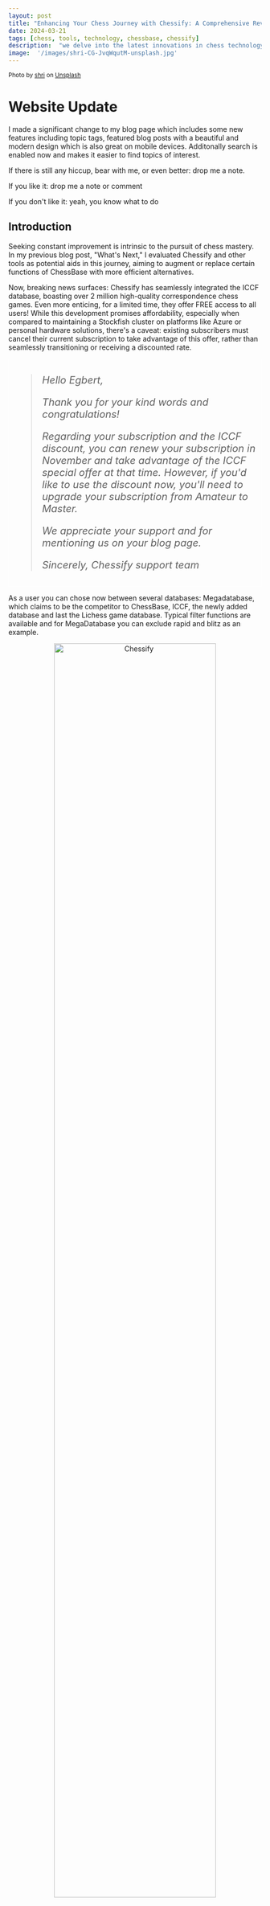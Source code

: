 ```yaml
---
layout: post
title: "Enhancing Your Chess Journey with Chessify: A Comprehensive Review"
date: 2024-03-21
tags: [chess, tools, technology, chessbase, chessify]
description:  "we delve into the latest innovations in chess technology and explore the enhancements Chessify brings to the table."
image:  '/images/shri-CG-JvqWqutM-unsplash.jpg'
---
```


<div style="text-align: left; font-size: smaller;">
Photo by <a href="https://unsplash.com/@thefatdash?utm_content=creditCopyText&utm_medium=referral&utm_source=unsplash">shri</a> on <a href="https://unsplash.com/photos/chess-pieces-on-chess-board-CG-JvqWqutM?utm_content=creditCopyText&utm_medium=referral&utm_source=unsplash">Unsplash</a>
</div>  

# Website Update

I made a significant change to my blog page which includes some new features including topic tags, featured blog posts with a beautiful and modern design which is also great on mobile devices. Additonally search is enabled now and makes it easier to find topics of interest. 

If there is still any hiccup, bear with me, or even better: drop me a note.

If you like it: drop me a note or comment

If you don't like it: yeah, you know what to do

## Introduction

Seeking constant improvement is intrinsic to the pursuit of chess mastery. In my previous blog post, "What's Next," I evaluated Chessify and other tools as potential aids in this journey, aiming to augment or replace certain functions of ChessBase with more efficient alternatives.

Now, breaking news surfaces: Chessify has seamlessly integrated the ICCF database, boasting over 2 million high-quality correspondence chess games. Even more enticing, for a limited time, they offer FREE access to all users! While this development promises affordability, especially when compared to maintaining a Stockfish cluster on platforms like Azure or personal hardware solutions, there's a caveat: existing subscribers must cancel their current subscription to take advantage of this offer, rather than seamlessly transitioning or receiving a discounted rate.



<div style="border: 1px solid white; padding: 10px">
     <blockquote style="font-size: 20px; font-style: italic; font-weight: 400;">
Hello Egbert,

Thank you for your kind words and congratulations!

Regarding your subscription and the ICCF discount, you can renew your subscription in November and take advantage of the ICCF special offer at that time. However, if you'd like to use the discount now, you'll need to upgrade your subscription from Amateur to Master.

We appreciate your support and for mentioning us on your blog page. 

Sincerely,
Chessify support team
   </blockquote>
</div>

As a user you can chose now between several databases: Megadatabase, which claims to be the competitor to ChessBase, ICCF, the newly added database and last the Lichess game database. Typical filter functions are available and for MegaDatabase you can exclude rapid and blitz as an example.

<div style="text-align:center;">
  <img src="{{site.baseurl}}/images/Chessify 2024-03-20 160443.png" alt="Chessify" style="width:80%;">
</div>

I proceeded to put Chessify through its paces, initiating several maneuvers and analyses. Firstly, I filtered games with my name:

<div style="text-align:center;">
  <img src="{{site.baseurl}}/images/Chessify 2024-03-20 163214.png" alt="Chessify" style="width:80%;">
</div>

Subsequently, I requested a thorough analysis with a depth of 30:

<div style="text-align:center;">
  <img src="{{site.baseurl}}/images/Chessify 2024-03-20 164423.png" alt="Chessify" style="width:80%;">
</div>

Initial impressions suggested parity with industry staples like ChessBase or Lichess, yet reality proved otherwise. Utilizing a recent challenging game from the 2024 Champions League, I instructed Chessify to analyze via the ChessBase plugin, employing *Fine* and *9s* parameters. The game, characterized by a tense climax resulting in a draw, exposed a significant discrepancy:

#### ChessBase Tactical Analysis

<iframe style='border: 0;' width='900px' height='600px' src='https://share.chessbase.com/SharedGames/frame/?p=nNnDqfUIXcgWG1elveS60I0zIeLvvKgmmmwDFpbsiMIiR7OuL75ArDMSGRmDPPpW'></iframe>

Subsequently, using the standard PGN from the ICCF website, I subjected it to Chessify's full game analysis, configured with a depth of 20, which is the standard preset on the the website.

#### Chessify Full Game Analysis

<iframe style='border: 0;' width='900px' height='600px' src='https://share.chessbase.com/SharedGames/frame/?p=yFHpqEPJQk5D3BZo3YSiU/Q4FP/Cm3qRxfMH3qPDHuakP01X9doz7tvtMuATRRav'></iframe>

The disparity is stark! Chessify flagged move 33. ..g5?! as a Black inaccuracy, favoring White with a 1.01-point advantage, only to later suggest the erroneous move 34. Bd2!? for White, erroneously indicating a minor advantage. That this was the only correct move was overlooked and really weird, Chessify suggested then the alternative 34. Bd2, which is exactly the move I made.

In contrast, Lichess failed to identify any flaws:

<iframe width="600" height="371" src="https://lichess.org/study/embed/PmMDa3wy/GfOBTEdT" frameborder=0></iframe>

## Chessify Mobile App

Finally, exploring the Chessify Mobile App proved frustrating. Despite its potential, the app operates independently of the Chessify platform, akin to the disjointed structure observed with the ChessBase app. This segmentation introduces an additional revenue stream, diverging from user expectations. Why should loyal subscribers incur extra expenses merely to access the app on mobile devices?


<div style="border: 1px solid white; padding: 10px;">
     <blockquote style="font-size: 20px; font-style: italic; font-weight: 400;">
Actually, our mobile app and website are separate products, so you need different accounts, as well as different subscriptions for them.

If you have any further questions or need assistance, please don't hesitate to reach out.

Sincerely,
Chessify support team
        </blockquote>
</div>

# Conculsion

In the ever-evolving landscape of chess technology, Chessify emerges as a promising contender. Its integration of the ICCF database heralds a new era of accessibility and analysis. However, discrepancies in analysis accuracy and the disjointed nature of its mobile app underscore areas for improvement. As enthusiasts, we eagerly anticipate advancements that align with the seamless, intuitive experience we crave in our pursuit of chess excellence.

**Amici Sumus**


> [Please subscribe](https://follow.it/senior-chess-improver?leanpub) 

